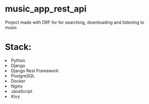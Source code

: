 # music_app_rest_api
Project made with DRF for for searching, downloading and listening to music

# Stack:
<li> Python
<li> Django
<li> Django Rest Framework
<li> PostgreSQL
<li> Docker
<li> Nginx
<li> JavaScript
<li> Kivy

